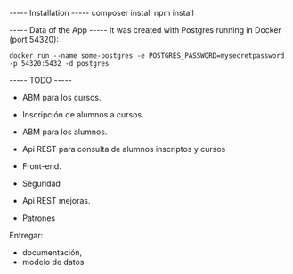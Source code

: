 
----- Installation -----
composer install
npm install


----- Data of the App -----
It was created with Postgres running in Docker (port 54320):

    docker run --name some-postgres -e POSTGRES_PASSWORD=mysecretpassword  -p 54320:5432 -d postgres

----- TODO -----
- ABM para los cursos.
- Inscripción de alumnos a cursos.
- ABM para los alumnos.
- Api REST para consulta de alumnos inscriptos y cursos

- Front-end.
- Seguridad
- Api REST mejoras.
- Patrones

Entregar:
- documentación,
- modelo de datos
